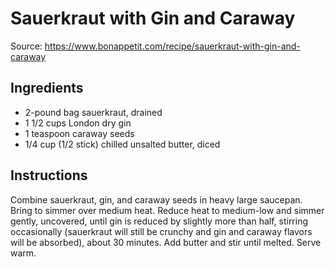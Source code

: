 # Sauerkraut with Gin and Caraway
Source:  https://www.bonappetit.com/recipe/sauerkraut-with-gin-and-caraway

## Ingredients
* 2-pound bag sauerkraut, drained
* 1 1/2 cups London dry gin
* 1 teaspoon caraway seeds
* 1/4 cup (1/2 stick) chilled unsalted butter, diced

## Instructions
Combine sauerkraut, gin, and caraway seeds in heavy large saucepan. Bring to simmer over medium heat. Reduce heat to medium-low and simmer gently,
uncovered, until gin is reduced by slightly more than half, stirring occasionally (sauerkraut will still be crunchy and gin and caraway flavors will
be absorbed), about 30 minutes. Add butter and stir until melted. Serve warm.
